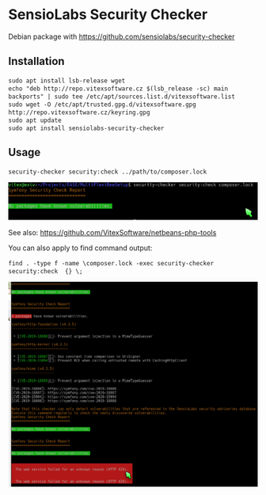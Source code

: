 SensioLabs Security Checker
===========================

Debian package with https://github.com/sensiolabs/security-checker 


Installation
------------


```shell
sudo apt install lsb-release wget
echo "deb http://repo.vitexsoftware.cz $(lsb_release -sc) main backports" | sudo tee /etc/apt/sources.list.d/vitexsoftware.list
sudo wget -O /etc/apt/trusted.gpg.d/vitexsoftware.gpg http://repo.vitexsoftware.cz/keyring.gpg
sudo apt update
sudo apt install sensiolabs-security-checker
```

Usage
-----

```shell
security-checker security:check ../path/to/composer.lock
```

![ScreenShot](safe.png?raw=true)

See also: https://github.com/VitexSoftware/netbeans-php-tools


You can also apply to find command output:

```shell
find . -type f -name \composer.lock -exec security-checker security:check  {} \;
```
![Errors](errors.png?raw=true)



